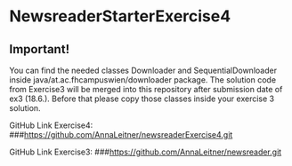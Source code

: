# NewsreaderStarterExercise4

## Important!
You can find the needed classes Downloader and SequentialDownloader inside java/at.ac.fhcampuswien/downloader package. 
The solution code from Exercise3 will be merged into this repository after submission date of ex3 (18.6.). Before that please copy those classes inside your exercise 3 solution.


GitHub Link Exercise4: 
###https://github.com/AnnaLeitner/newsreaderExercise4.git

GitHub Link Exercise3:
###https://github.com/AnnaLeitner/newsreader.git